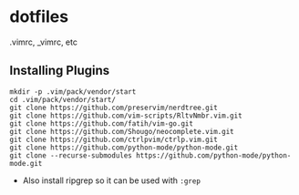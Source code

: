 # dotfiles
.vimrc, _vimrc, etc

## Installing Plugins
```
mkdir -p .vim/pack/vendor/start
cd .vim/pack/vendor/start/
git clone https://github.com/preservim/nerdtree.git
git clone https://github.com/vim-scripts/RltvNmbr.vim.git
git clone https://github.com/fatih/vim-go.git
git clone https://github.com/Shougo/neocomplete.vim.git
git clone https://github.com/ctrlpvim/ctrlp.vim.git
git clone https://github.com/python-mode/python-mode.git
git clone --recurse-submodules https://github.com/python-mode/python-mode.git
```
* Also install ripgrep so it can be used with `:grep`
